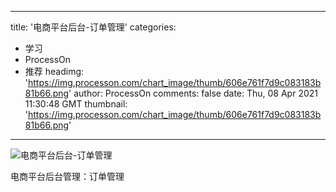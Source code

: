 
---
title: '电商平台后台-订单管理'
categories: 
 - 学习
 - ProcessOn
 - 推荐
headimg: 'https://img.processon.com/chart_image/thumb/606e761f7d9c083183b81b66.png'
author: ProcessOn
comments: false
date: Thu, 08 Apr 2021 11:30:48 GMT
thumbnail: 'https://img.processon.com/chart_image/thumb/606e761f7d9c083183b81b66.png'
---

<div>   
<img class="thumb" alt="电商平台后台-订单管理" src="https://img.processon.com/chart_image/thumb/606e761f7d9c083183b81b66.png" referrerpolicy="no-referrer">
<p>电商平台后台管理：订单管理</p>  
</div>
            